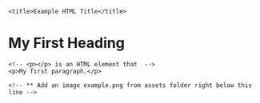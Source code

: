 <html><!-- The <head></head> tag is not required but is used mainly for things like the browser, web crawlers, etc. --><head>
    <!-- The title sets the browsers window tab to the value between <title></title -->

    <title>Example HTML Title</title>

</head>

<!-- <body></body> is where all of your HTML elements go that the user interacts here is where you put images, text, etc. -->

<body>
    <!-- <h1></h1> is an HTML element that is used for a heading of a web page something like a title -->
    <h1>My First Heading</h1>

    <!-- <p></p> is an HTML element that  -->
    <p>My first paragraph.</p>

    <!-- ** Add an image example.png from assets folder right below this line -->



</body></html>